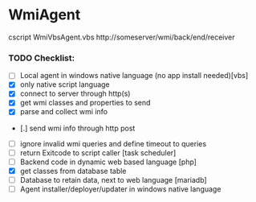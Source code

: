 # WmiAgent

cscript WmiVbsAgent.vbs http://someserver/wmi/back/end/receiver

### TODO Checklist:
 - [ ] Local agent in windows native language (no app install needed)[vbs]
  - [X] only native script language
  - [X] connect to server through http(s)
  - [X] get wmi classes and properties to send
  - [X] parse and collect wmi info
  - [.] send wmi info through http post
  - [ ] ignore invalid wmi queries and define timeout to queries
  - [ ] return Exitcode to script caller [task scheduler]
 - [ ] Backend code in dynamic web based language [php]
  - [X] get classes from database table
 - [ ] Database to retain data, next to web language [mariadb]
 - [ ] Agent installer/deployer/updater in windows native language
